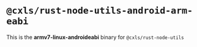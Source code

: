 # `@cxls/rust-node-utils-android-arm-eabi`

This is the **armv7-linux-androideabi** binary for `@cxls/rust-node-utils`
